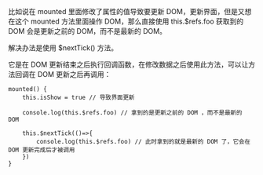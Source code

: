 比如说在 mounted 里面修改了属性的值导致要更新 DOM，更新界面，但是又想在这个 mounted 方法里面操作 DOM，那么直接使用 this.$refs.foo 获取到的 DOM 会是更新之前的 DOM，而不是最新的 DOM。

解决办法是使用 $nextTick() 方法。

它是在 DOM 更新结束之后执行回调函数，在修改数据之后使用此方法，可以让方法回调在 DOM 更新之后再调用：

```
mounted() {
    this.isShow = true // 导致界面更新

    console.log(this.$refs.foo) // 拿到的是更新之前的 DOM ，而不是最新的 DOM

    this.$nextTick(()=>{
        console.log(this.$refs.foo) // 此时拿到的就是最新的 DOM 了，它会在 DOM 更新完成后才被调用
    })
}
```
